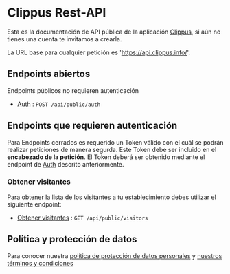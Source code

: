 # Clippus Rest-API

Esta es la documentación de API pública de la aplicación
[Clippus](https://clippus.info/), si aún no tienes una cuenta te invitamos a crearla.

La URL base para cualquier petición es 'https://api.clippus.info/'.

## Endpoints abiertos

Endpoints públicos no requieren autenticación

* [Auth](auth.md) : `POST /api/public/auth`

## Endpoints que requieren autenticación

Para Endpoints cerrados es requerido un Token válido con el cuál se podrán realizar peticiones de manera segurda. Este Token debe ser incluido en el **encabezado de la petición**. El Token deberá ser obtenido mediante el endpoint de [Auth](auth.md) descrito anteriormente.

### Obtener visitantes

Para obtener la lista de los visitantes a tu establecimiento debes utilizar el siguiente endpoint:

* [Obtener visitantes](visitors/get.md) : `GET /api/public/visitors`

## Política y protección  de datos
Para conocer nuestra [política de protección de datos personales](https://clippus.info/politica-tratamiento-datos.html) y [nuestros términos y condiciones](https://clippus.info/terminos.html)

